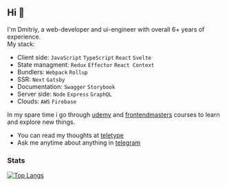## Hi 👋

I'm Dmitriy, a web-developer and ui-engineer with overall 6+ years of experience.  
My stack: 
- Client side: `JavaScript` `TypeScript` `React` `Svelte`
- State managment: `Redux` `Effector` `React Context`
- Bundlers: `Webpack` `Rollup`
- SSR: `Next` `Gatsby` 
- Documentation: `Swagger` `Storybook`
- Server side: `Node` `Express` `GraphQL` 
- Clouds: `AWS` `Firebase`

In my spare time i go through [udemy](https://udemy.com) and [frontendmasters](https://frontendmasters.com) courses to learn and explore new things.

- You can read my thoughts at [teletype](https://teletype.in/@boost)
- Ask me anytime about anything in [telegram](https://t.me/toastyboost)

### Stats

[![Top Langs](https://github-readme-stats.vercel.app/api/top-langs/?username=toastyboost&layout=compact)](https://github.com/anuraghazra/github-readme-stats)
